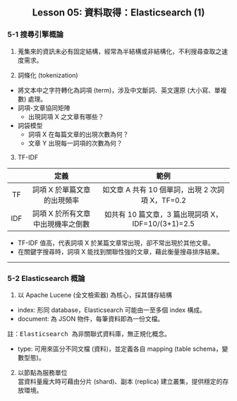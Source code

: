 <h2 align="center">Lesson 05: 資料取得：Elasticsearch (1)</h2>

### 5-1 搜尋引擎概論
1. 蒐集來的資訊未必有固定結構，經常為半結構或非結構化，不利搜尋查取之速度需求。

2. 詞條化 (tokenization)
- 將文本中之字符轉化為詞項 (term)，涉及中文斷詞、英文還原 (大小寫、單複數) 處理。
- 詞項-文章協同矩陣
  - 出現詞項 X 之文章有哪些？
- 詞袋模型
  - 詞項 X 在每篇文章的出現次數為何？
  - 文章 Y 出現每一詞項的次數為何？

3. TF-IDF

|  | 定義 | 範例 |
| :---: | :---: | :---: |
| TF | 詞項 X 於單篇文章的出現頻率 | 如文章 A 共有 10 個單詞，出現 2 次詞項 X，TF=0.2 |
| IDF | 詞項 X 於所有文章中出現機率之倒數 | 如共有 10 篇文章，3 篇出現詞項 X，IDF=10/(3+1)=2.5 |

- TF-IDF 值高，代表詞項 X 於某篇文章常出現，卻不常出現於其他文章。
- 在關鍵字搜尋時，詞項 X 能找到關聯性強的文章，藉此衡量搜尋排序結果。

---
### 5-2 Elasticsearch 概論
1. 以 Apache Lucene (全文檢索器) 為核心，採其儲存結構
- index: 形同 database，Elasticsearch 可能由一至多個 index 構成。
- document: 為 JSON 物件，每筆資料即為一份文檔。<br>
<pre>
註：Elasticsearch 為非關聯式資料庫，無正規化概念。
</pre>
- type: 可用來區分不同文檔 (資料)，並定義各自 mapping (table schema，變數型態)。

2. 以節點為服務單位<br>
當資料量龐大時可藉由分片 (shard)、副本 (replica) 建立叢集，提供穩定的存放環境。
